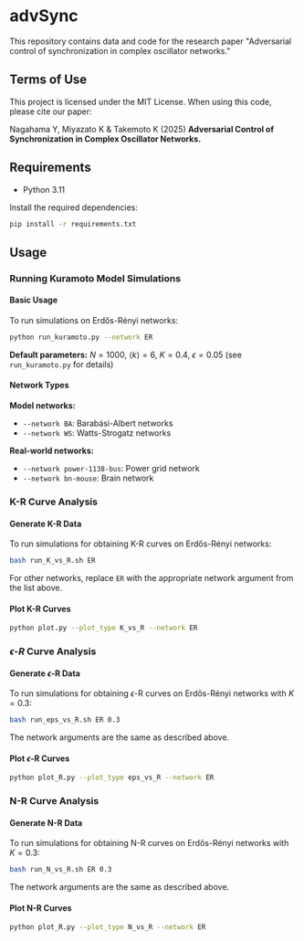 # advSync

This repository contains data and code for the research paper "Adversarial control of synchronization in complex oscillator networks."

## Terms of Use

This project is licensed under the MIT License. When using this code, please cite our paper:


Nagahama Y, Miyazato K & Takemoto K (2025) **Adversarial Control of Synchronization in Complex Oscillator Networks.**

## Requirements

- Python 3.11

Install the required dependencies:

```bash
pip install -r requirements.txt
```

## Usage

### Running Kuramoto Model Simulations

#### Basic Usage

To run simulations on Erdős-Rényi networks:

```bash
python run_kuramoto.py --network ER
```

**Default parameters:** $N=1000$, $\langle k \rangle = 6$, $K=0.4$, $\epsilon=0.05$ (see `run_kuramoto.py` for details)

#### Network Types

**Model networks:**
- `--network BA`: Barabási-Albert networks
- `--network WS`: Watts-Strogatz networks

**Real-world networks:**
- `--network power-1138-bus`: Power grid network
- `--network bn-mouse`: Brain network

### K-R Curve Analysis

#### Generate K-R Data

To run simulations for obtaining K-R curves on Erdős-Rényi networks:

```bash
bash run_K_vs_R.sh ER
```

For other networks, replace `ER` with the appropriate network argument from the list above.

#### Plot K-R Curves

```bash
python plot.py --plot_type K_vs_R --network ER
```

### $\epsilon$-$R$ Curve Analysis

#### Generate $\epsilon$-R Data

To run simulations for obtaining $\epsilon$-R curves on Erdős-Rényi networks with $K=0.3$:

```bash
bash run_eps_vs_R.sh ER 0.3
```

The network arguments are the same as described above.

#### Plot $\epsilon$-R Curves

```bash
python plot_R.py --plot_type eps_vs_R --network ER
```

### N-R Curve Analysis

#### Generate N-R Data

To run simulations for obtaining N-R curves on Erdős-Rényi networks with $K=0.3$:

```bash
bash run_N_vs_R.sh ER 0.3
```

The network arguments are the same as described above.

#### Plot N-R Curves

```bash
python plot_R.py --plot_type N_vs_R --network ER
```
